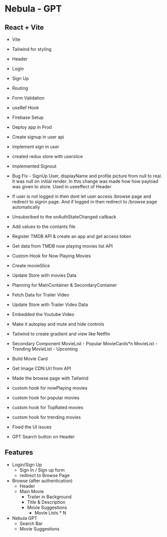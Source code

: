 
# Nebula - GPT

## React + Vite

- Vite
- Tailwind for styling
- Header
- Login
- Sign Up
- Routing
- Form Validation
- useRef Hook
- Firebase Setup
- Deploy app in Prod
- Create signup in user api
- implement sign in user
- created redux store with userslice
- Implemented Signout
- Bug FIx - SignUp User, displayName and profile picture from null to real. It was null on initial render. In this change was made how how payload was given to store. Used in useeffect of Header
- If user is not logged in then dont let user access /browse page and redirect to signin page. And if logged in then redirect to /browse page automatically
- Unsubsribed to the onAuthStateChanged callback
- Add values to the contants file
- Register TMDB API & create an app and get access token
- Get data from TMDB now playing movies list API
- Custom Hook for Now Playing Movies
- Create movieSlice
- Update Store with movies Data
- Planning for MainContainer & SecondaryContainer
- Fetch Data for Trailer Video
- Update Store with Trailer Video Data
- Embedded the Youtube Video
- Make it autoplay and mute and hide controls
- Tailwind to create gradient and view like Netflix
- Secondary Component
    MovieList - Popular
        MovieCards*n
    MovieList - Trending
    MovieList - Upcoming
- Build Movie Card
- Get Image CDN Url from API
- Made the browse page with Tailwind
- custom hook for nowPlaying movies
- custom hook for popular movies
- custom hook for TopRated movies
- custom hook for trending movies
- Fixed the UI issues

- GPT Search button on Header





## Features

- Login/Sign Up
    - Sign In / Sign up form
    - redirect to Browse Page
- Browse (after authentication)
    - Header
    - Main Movie
        - Trailer in Background
        - Title & Description
        - Movie Suggestions
            - Movie Lists * N
- Nebula GPT
    - Search Bar
    - Movie Suggestions